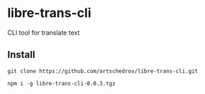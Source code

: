 # libre-trans-cli
CLI tool for translate text

## Install
`git clone https://github.com/artschedrov/libre-trans-cli.git`

`npm i -g libre-trans-cli-0.0.3.tgz`
